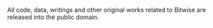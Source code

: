All code, data, writings and other original works related to Bitwise are released into the public domain.
